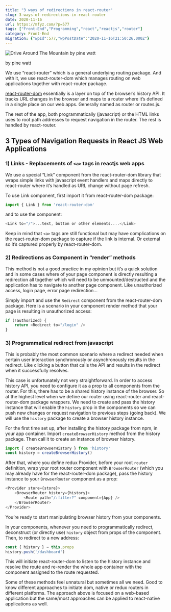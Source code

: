 ```yaml
---
title: "3 ways of redirections in react-router"
slug: 3-ways-of-redirections-in-react-router
date: 2020-11-16
url: https://mfyz.com/?p=577
tags: ["Front-End","Programming","react","reactjs","router"]
category: Front-End
migration: {"wpId":577,"wpPostDate":"2020-11-16T21:50:26.000Z"}
---
```


![Drive Around The Mountain by pine  watt](/images/archive/en/2020/11/dUbKcgu0zjw.jpg)

by pine watt

We use “react-router” which is a general underlying routing package. And with it, we use react-router-dom which manages routing on web applications together with react-router package.

[react-router-dom](https://reactrouter.com/) essentially is a layer on top of the browser’s history API. It tracks URL changes in the browser and maps to a router where it’s defined in a single place on our web apps. Generally named as router or routes.js.

The rest of the app, both programmatically (javascript) or the HTML links uses to root path addresses to request navigation in the router. The rest is handled by react-router.

## 3 Types of Navigation Requests in React JS Web Applications

### 1) Links - Replacements of `<a>` tags in reactjs web apps

We use a special “Link” component from the react-router-dom library that wraps simple links with javascript event handlers and maps directly to react-router where it’s handled as URL change without page refresh.

To use Link component, first import it from react-router-dom package:

```js
import { Link } from 'react-router-dom'
```

and to use the component:

```js
<Link to="/">...text, button or other elements....</Link>
```

Keep in mind that `<a>` tags are still functional but may have complications on the react-router-dom package to capture if the link is internal. Or external so it’s captured properly by react-router-dom.

### 2) Redirections as Component in “render” methods

This method is not a good practice in my opinion but it’s a quick solution and in some cases where of your page component is directly resulting a redirection all together which will need to be unmounted/destructed and the application has to navigate to another page component. Like unauthorized access, login page, error page redirection...

Simply import and use the `Redirect` component from the react-router-dom package. Here is a scenario in your component render method that your page is resulting in unauthorized access:

```js
if (!authorized) {
    return <Redirect to="/login" />
}
```

### 3) Programmatical redirect from javascript

This is probably the most common scenario where a redirect needed when certain user interaction synchronously or asynchronously results in the redirect. Like clicking a button that calls the API and results in the redirect when it successfully resolves. 

This case is unfortunately not very straightforward. In order to access history API, you need to configure it as a prop to all components from the router. For this, there has to be a shared history instance of the browser. So at the highest level when we define our router using react-router and react-router-dom package wrappers. We need to create and pass the history instance that will enable the `history` prop in the components so we can push new changes or request navigation to previous steps (going back). We will use the `history` package to create a browser history instance.

For the first time set up, after installing the history package from npm, in your app container. Import `createBrowserHistory` method from the history package. Then call it to create an instance of browser history.

```js
import { createBrowserHistory } from 'history'
const history = createBrowserHistory()
```

After that, where you define redux Provider, before your root `router` definition, wrap your root router component with `BrowserRouter` (which you may already have for the react-router-dom package), pass the history instance to your `BrowserRouter` component as a prop:

```js
<Provider store={store}>
    <BrowserRouter history={history}>
        <Route path="/:filter?" component={App} />
    </BrowserRouter>
</Provider>
```

You’re ready to start manipulating browser history from your components.

In your components, whenever you need to programmatically redirect, deconstruct (or directly use) `history` object from props of the component. Then, to redirect to a new address:

```js
const { history } = this.props
history.push('/dashboard')
```

This will initiate react-router-dom to listen to the history instance and resolve the route and re-render the whole app container with the component assigned to the route requested.

Some of these methods feel unnatural but sometimes all we need. Good to know different approaches to initiate dom, native or redux routers in different platforms. The approach above is focused on a web-based application but the same/most approaches can be applied to react-native applications as well.